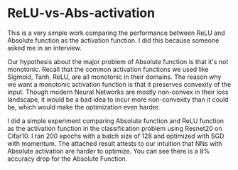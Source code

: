 # ReLU-vs-Abs-activation
This is a very simple work comparing the performance between ReLU and Absolute function as the activation function.
I did this because someone asked me in an interview.

Our hypothesis about the major problem of Absolute function is that it's not monotonic. Recall that the common activation functions we used like Sigmoid, Tanh, ReLU, are all monotonic in their domains. The reason why we want a monotonic activation function is that it preserves convexity of the input. Though modern Neural Networks are mostly non-convex in their loss landscape, it would be a bad idea to incur more non-convexity than it could be, which would make the optimization even harder.

I did a simple experiment comparing Absolute function and ReLU function as the activation function in the classification problem using Resnet20 on Cifar10. I ran 200 epochs with a batch size of 128 and optimized with SGD with momentum. The attached result attests to our intuition that NNs with Absolute activation are harder to optimize. You can see there is a 8% accuracy drop for the Absolute Function.
